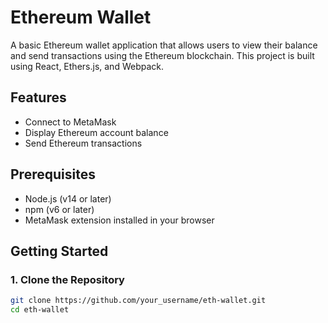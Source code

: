 # Ethereum Wallet

A basic Ethereum wallet application that allows users to view their balance and send transactions using the Ethereum blockchain. This project is built using React, Ethers.js, and Webpack.

## Features

- Connect to MetaMask
- Display Ethereum account balance
- Send Ethereum transactions

## Prerequisites

- Node.js (v14 or later)
- npm (v6 or later)
- MetaMask extension installed in your browser

## Getting Started

### 1. Clone the Repository

```bash
git clone https://github.com/your_username/eth-wallet.git
cd eth-wallet
